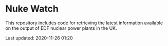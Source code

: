 # Nuke Watch

This repository includes code for retrieving the latest information available on the output of EDF nuclear power plants in the UK.

Last updated: 2020-11-26 01:20